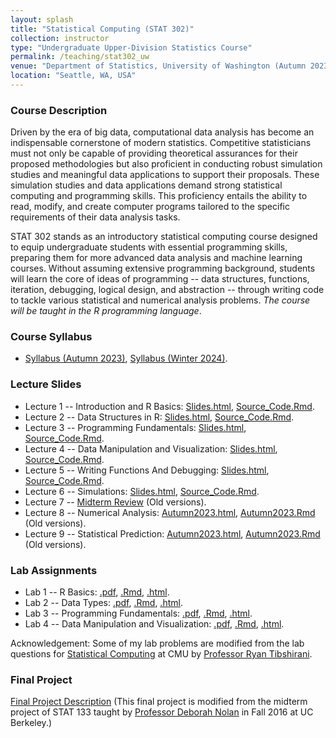 ```yaml
---
layout: splash
title: "Statistical Computing (STAT 302)"
collection: instructor
type: "Undergraduate Upper-Division Statistics Course"
permalink: /teaching/stat302_uw
venue: "Department of Statistics, University of Washington (Autumn 2023)"
location: "Seattle, WA, USA"
---
```


<p></p>

### Course Description

Driven by the era of big data, computational data analysis has become an indispensable cornerstone of modern statistics. Competitive statisticians must not only be capable of providing theoretical assurances for their proposed methodologies but also proficient in conducting robust simulation studies and meaningful data applications to support their proposals. These simulation studies and data applications demand strong statistical computing and programming skills. This proficiency entails the ability to read, modify, and create computer programs tailored to the specific requirements of their data analysis tasks.
	
 STAT 302 stands as an introductory statistical computing course designed to equip undergraduate students with essential programming skills, preparing them for more advanced data analysis and machine learning courses. Without assuming extensive programming background, students will learn the core of ideas of programming -- data structures, functions, iteration, debugging, logical design, and abstraction -- through writing code to tackle various statistical and numerical analysis problems. _The course will be taught in the R programming language_.

### Course Syllabus

- [Syllabus (Autumn 2023)](file_stat302/Syllabus_Aut2023.pdf), [Syllabus (Winter 2024)](file_stat302/Syllabus_Win2024.pdf).

### Lecture Slides

- Lecture 1 -- Introduction and R Basics: [Slides.html](file_stat302/Lectures/Lecture1_Rintro.html), [Source_Code.Rmd](https://raw.githubusercontent.com/zhangyk8/zhangyk8.github.io/master/_teaching/file_stat302/Lectures/Lecture1_Rintro.Rmd).
- Lecture 2 -- Data Structures in R: [Slides.html](file_stat302/Lectures/Lecture2_Data_Structures.html), [Source_Code.Rmd](https://raw.githubusercontent.com/zhangyk8/zhangyk8.github.io/master/_teaching/file_stat302/Lectures/Lecture2_Data_Structures.Rmd).
- Lecture 3 -- Programming Fundamentals: [Slides.html](file_stat302/Lectures/Lecture3_Programming.html), [Source_Code.Rmd](https://raw.githubusercontent.com/zhangyk8/zhangyk8.github.io/master/_teaching/file_stat302/Lectures/Lecture3_Programming.Rmd).
- Lecture 4 -- Data Manipulation and Visualization: [Slides.html](file_stat302/Lectures/Lecture4_Data_Visualization.html), [Source_Code.Rmd](https://raw.githubusercontent.com/zhangyk8/zhangyk8.github.io/master/_teaching/file_stat302/Lectures/Lecture4_Data_Visualization.Rmd).
- Lecture 5 -- Writing Functions And Debugging: [Slides.html](file_stat302/Lectures/Lecture5_Function_Debug.html), [Source_Code.Rmd](https://raw.githubusercontent.com/zhangyk8/zhangyk8.github.io/master/_teaching/file_stat302/Lectures/Lecture5_Function_Debug.Rmd).
- Lecture 6 -- Simulations: [Slides.html](file_stat302/Lectures/Lecture6_Simulations.html), [Source_Code.Rmd](https://raw.githubusercontent.com/zhangyk8/zhangyk8.github.io/master/_teaching/file_stat302/Lectures/Lecture6_Simulations.Rmd).
- Lecture 7 -- [Midterm Review](file_stat302/Lectures/Lecture7_Midterm_review_Aut23.pdf) (Old versions).
- Lecture 8 -- Numerical Analysis: [Autumn2023.html](file_stat302/Lectures/Lecture8_Numerical_Analysis_Aut23.html), [Autumn2023.Rmd](https://raw.githubusercontent.com/zhangyk8/zhangyk8.github.io/master/_teaching/file_stat302/Lectures/Lecture8_Numerical_Analysis_Aut23.Rmd) (Old versions).
- Lecture 9 -- Statistical Prediction: [Autumn2023.html](file_stat302/Lectures/Lecture9_Statistical_Prediction_Aut23.html), [Autumn2023.Rmd](https://raw.githubusercontent.com/zhangyk8/zhangyk8.github.io/master/_teaching/file_stat302/Lectures/Lecture9_Statistical_Prediction_Aut23.Rmd) (Old versions).

### Lab Assignments

- Lab 1 -- R Basics: [.pdf](file_stat302/Labs/Lab1_intro.pdf), [.Rmd](https://raw.githubusercontent.com/zhangyk8/zhangyk8.github.io/master/_teaching/file_stat302/Labs/Lab1_intro.Rmd), [.html](file_stat302/Labs/Lab1_intro.html).
- Lab 2 -- Data Types: [.pdf](file_stat302/Labs/Lab2_Data_Types.pdf), [.Rmd](https://raw.githubusercontent.com/zhangyk8/zhangyk8.github.io/master/_teaching/file_stat302/Labs/Lab2_Data_Types.Rmd), [.html](file_stat302/Labs/Lab2_Data_Types.html).
- Lab 3 -- Programming Fundamentals: [.pdf](file_stat302/Labs/Lab3_Programmings.pdf), [.Rmd](https://raw.githubusercontent.com/zhangyk8/zhangyk8.github.io/master/_teaching/file_stat302/Labs/Lab3_Programmings.Rmd), [.html](file_stat302/Labs/Lab3_Programmings.html).
- Lab 4 -- Data Manipulation and Visualization: [.pdf](file_stat302/Labs/Lab4_DataManVis.pdf), [.Rmd](https://raw.githubusercontent.com/zhangyk8/zhangyk8.github.io/master/_teaching/file_stat302/Labs/Lab4_DataManVis.Rmd), [.html](file_stat302/Labs/Lab4_DataManVis.html).


Acknowledgement: Some of my lab problems are modified from the lab questions for [Statistical Computing](https://www.stat.cmu.edu/~ryantibs/statcomp/) at CMU by [Professor Ryan Tibshirani](https://www.stat.cmu.edu/~ryantibs/).

### Final Project

[Final Project Description](file_stat302/Lectures/Final_Project.pdf) (This final project is modified from the midterm project of STAT 133 taught by [Professor Deborah Nolan](https://statistics.berkeley.edu/people/deborah-nolan) in Fall 2016 at UC Berkeley.)

